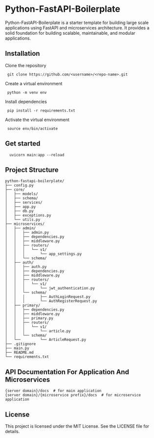 # Python-FastAPI-Boilerplate

Python-FastAPI-Boilerplate is a starter template for building large scale applications using FastAPI and microservices architecture. It provides a solid foundation for building scalable, maintainable, and modular applications.

## Installation

Clone the repository
```
 git clone https://github.com/<username>/<repo-name>.git
```

Create a virtual environment
```
 python -m venv env
```

Install dependencies
```
 pip install -r requirements.txt
```

Activate the virtual environment
```
 source env/bin/activate
```

## Get started

```
  uvicorn main:app --reload
```

## Project Structure

    python-fastapi-boilerplate/
    ├── config.py
    ├── core/
    │   ├── models/
    │   ├── schema/
    │   ├── services/
    │   ├── app.py
    │   ├── db.py
    │   ├── exceptions.py
    │   └── utils.py
    ├── microservices/
    │   ├── admin/
    │   │   ├── admin.py
    │   │   ├── dependencies.py
    │   │   ├── middleware.py
    │   │   ├── routers/
    │   │   │   └── v1/
    │   │   │       └── app_settings.py
    │   │   └── schema/
    │   ├── auth/
    │   │   ├── auth.py
    │   │   ├── dependencies.py
    │   │   ├── middleware.py
    │   │   ├── routers/
    │   │   │   └── v1/
    │   │   │       └── jwt_authentication.py
    │   │   └── schema/
    │   │   │       ├── AuthLoginRequest.py
    │   │   │       └── AuthRegisterRequest.py
    │   ├── primary/
    │   │   ├── dependencies.py
    │   │   ├── middleware.py
    │   │   ├── primary.py
    │   │   ├── routers/
    │   │   │   └── v1/
    │   │   │       └── article.py
    │   │   └── schema/
    │   └──         └── ArticleRequest.py
    ├── .gitignore
    ├── main.py
    ├── README.md
    └── requirements.txt


## API Documentation For Application And Microservices

    {server domain}/docs  # for main application
    {server domain}/{microservice prefix}/docs  # for microservice application

## License

This project is licensed under the MIT License. See the LICENSE file for details.